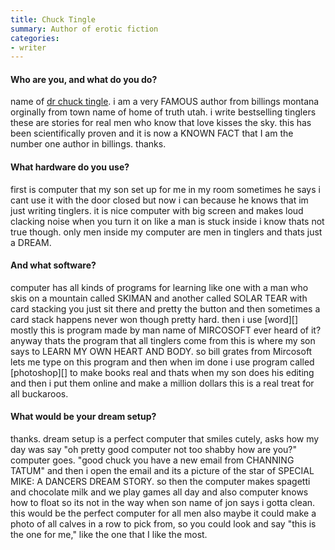 ```yaml
---
title: Chuck Tingle
summary: Author of erotic fiction
categories:
- writer
---
```


#### Who are you, and what do you do?

name of [dr chuck tingle](http://www.chucktingle.com/ "Chuck's website."). i am a very FAMOUS author from billings montana orginally from town name of home of truth utah. i write bestselling tinglers these are stories for real men who know that love kisses the sky. this has been scientifically proven and it is now a KNOWN FACT that I am the number one author in billings. thanks.

#### What hardware do you use?

first is computer that my son set up for me in my room sometimes he says i cant use it with the door closed but now i can because he knows that im just writing tinglers. it is nice computer with big screen and makes loud clacking noise when you turn it on like a man is stuck inside i know thats not true though. only men inside my computer are men in tinglers and thats just a DREAM.

#### And what software?

computer has all kinds of programs for learning like one with a man who skis on a mountain called SKIMAN and another called SOLAR TEAR with card stacking you just sit there and pretty the button and then sometimes a card stack happens never won though pretty hard. then i use [word][] mostly this is program made by man name of MIRCOSOFT ever heard of it? anyway thats the program that all tinglers come from this is where my son says to LEARN MY OWN HEART AND BODY. so bill grates from Mircosoft lets me type on this program and then when im done i use program called [photoshop][] to make books real and thats when my son does his editing and then i put them online and make a million dollars this is a real treat for all buckaroos.

#### What would be your dream setup?

thanks. dream setup is a perfect computer that smiles cutely, asks how my day was say "oh pretty good computer not too shabby how are you?" computer goes. "good chuck you have a new email from CHANNING TATUM" and then i open the email and its a picture of the star of SPECIAL MIKE: A DANCERS DREAM STORY. so then the computer makes spagetti and chocolate milk and we play games all day and also computer knows how to float so its not in the way when son name of jon says i gotta clean. this would be the perfect computer for all men also maybe it could make a photo of all calves in a row to pick from, so you could look and say "this is the one for me," like the one that I like the most.